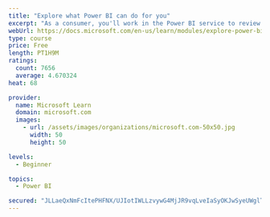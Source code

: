 ```yaml
---
title: "Explore what Power BI can do for you"
excerpt: "As a consumer, you'll work in the Power BI service to review and interact with content that has been shared with you. This module provides the foundational information that you need to work effectively in the Power BI service."
webUrl: https://docs.microsoft.com/en-us/learn/modules/explore-power-bi-service/
type: course
price: Free
length: PT1H9M
ratings:
  count: 7656
  average: 4.670324
heat: 68

provider:
  name: Microsoft Learn
  domain: microsoft.com
  images:
    - url: /assets/images/organizations/microsoft.com-50x50.jpg
      width: 50
      height: 50

levels:
  - Beginner

topics:
  - Power BI

secured: "JLLaeQxNmFcItePHFNX/UJIotIWLLzvywG4MjJR9vqLveIaSyOKJwSyeUWglTLDOObz/aJoENdEobsf106uhE1Ifm7lLw4Iu2DmlFzJX8gCrKoEzUpEUl7vQO+VAWevVNITzBvc/NzJqpyqc7qPlqJ0Vy/gm+WjIK8kuMQo4/2IE6SnyicE7dtdY4cnxBfCN89ZCF8WC6L3OAIGxPWUdoeyT8a5KGv8FEEY1Y0q/nGPzrOk9iYC5VThAsaJEi5TnLn+8qvFoEIh5RpI+cwMX+Dhztxcm1+D6hj+TqwBYZEGmKVYr4aW3hMaCEpri+gT2dN870bLW5coisxhzHAx+ushn4XBoYd9fSCPGkisJtCMx6c5Qn9zlA/3JoORfPT42kyprVvA1WIFczr9jbG7FzZIfXG9btg1C17V/niRj5xU=;E+Er2tDZ1Itk5w090mq6RA=="
---
```


